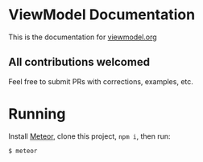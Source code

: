 # ViewModel Documentation

This is the documentation for [viewmodel.org](https://viewmodel.org)

## All contributions welcomed

Feel free to submit PRs with corrections, examples, etc.

# Running

Install [Meteor](https://meteor.com), clone this project, `npm i`, then run:

`$ meteor`